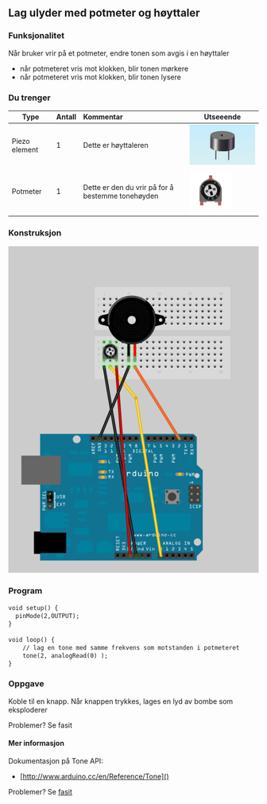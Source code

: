 ## Lag ulyder med potmeter og høyttaler

### Funksjonalitet

Når bruker vrir på et potmeter, endre tonen som avgis i en høyttaler

* når potmeteret vris mot klokken, blir tonen mørkere
* når potmeteret vris mot klokken, blir tonen lysere

### Du trenger

| Type          | Antall           | Kommentar  |  Utseeende |
| ------------- | :------------- | :-----| ---- |
| Piezo element	| 1 | Dette er høyttaleren	 | ![](../img/piezo.jpg)
| Potmeter	| 1 | Dette er den du vrir på for å bestemme tonehøyden | ![](../img/potmeter.png)	 


### Konstruksjon

![](./oppg3_0.png)

### Program

```
void setup() {
  pinMode(2,OUTPUT);
}

void loop() {
    // lag en tone med samme frekvens som motstanden i potmeteret
    tone(2, analogRead(0) );
}
``` 

### Oppgave

Koble til en knapp. Når knappen trykkes, lages en lyd av bombe som eksploderer
 

Problemer? Se fasit

#### Mer informasjon
Dokumentasjon på Tone API:
* [http://www.arduino.cc/en/Reference/Tone]()



Problemer? Se [fasit](./fasit.md)


